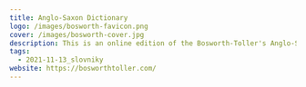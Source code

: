 ```yaml
---
title: Anglo-Saxon Dictionary
logo: /images/bosworth-favicon.png
cover: /images/bosworth-cover.jpg
description: This is an online edition of the Bosworth-Toller's Anglo-Saxon Dictionary, or a dictionary of "Old English".
tags:
  - 2021-11-13_slovniky
website: https://bosworthtoller.com/
---
```

